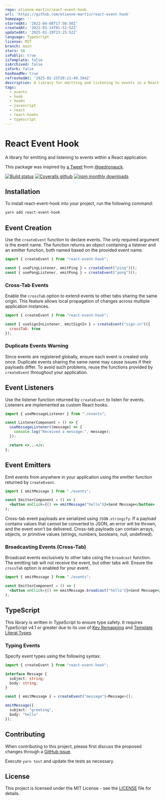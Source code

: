 ```yaml
---
repo: etienne-martin/react-event-hook
url: 'https://github.com/etienne-martin/react-event-hook'
homepage: ''
starredAt: '2022-04-08T17:50:50Z'
createdAt: '2022-03-14T01:52:52Z'
updatedAt: '2025-01-29T23:25:52Z'
language: TypeScript
license: MIT
branch: main
stars: 58
isPublic: true
isTemplate: false
isArchived: false
isFork: false
hasReadMe: true
refreshedAt: '2025-02-25T20:21:49.394Z'
description: A library for emitting and listening to events in a React application.
tags:
  - events
  - hook
  - hooks
  - javascript
  - react
  - react-hooks
  - typescript
---
```


# React Event Hook

A library for emitting and listening to events within a React application.

This package was inspired by [a Tweet](https://twitter.com/pedronauck/status/1502792417761800193?s=20&t=PFC7inszDOUhRFf7se88UA) from [@pedronauck](https://github.com/pedronauck).

[![Build status](https://github.com/etienne-martin/react-event-hook/workflows/Build/badge.svg)](https://github.com/etienne-martin/react-event-hook/actions)
[![Coveralls github](https://img.shields.io/coveralls/github/etienne-martin/react-event-hook.svg)](https://coveralls.io/github/etienne-martin/react-event-hook)
[![npm monthly downloads](https://img.shields.io/npm/dm/react-event-hook.svg)](https://www.npmjs.com/package/react-event-hook)

## Installation

To install react-event-hook into your project, run the following command:

```bash
yarn add react-event-hook
```

## Event Creation

Use the `createEvent` function to declare events. The only required argument is the event name. The function returns an object containing a listener and an emitter function, both named based on the provided event name.

```javascript
import { createEvent } from "react-event-hook";

const { usePingListener, emitPing } = createEvent("ping")();
const { usePongListener, emitPong } = createEvent("pong")();
```

### Cross-Tab Events

Enable the `crossTab` option to extend events to other tabs sharing the same origin. This feature allows local propagation of changes across multiple application instances.

```javascript
import { createEvent } from "react-event-hook";

const { useSignInListener, emitSignIn } = createEvent("sign-in")({
  crossTab: true
});
```

### Duplicate Events Warning

Since events are registered globally, ensure each event is created only once. Duplicate events sharing the same name may cause issues if their payloads differ. To avoid such problems, reuse the functions provided by `createEvent` throughout your application.

## Event Listeners

Use the listener function returned by `createEvent` to listen for events. Listeners are implemented as custom React hooks.

```jsx
import { useMessageListener } from "./events";

const ListenerComponent = () => {
  useMessageListener((message) => {
    console.log("Received a message:", message);
  });

  return <>...</>;
};
```

## Event Emitters

Emit events from anywhere in your application using the emitter function returned by `createEvent`.

```jsx
import { emitMessage } from "./events";

const EmitterComponent = () => (
  <button onClick={() => emitMessage("hello")}>Send Message</button>
);
```

Cross-tab event payloads are serialized using `JSON.stringify`. If a payload contains values that cannot be converted to JSON, an error will be thrown, and the event won't be delivered. Cross-tab payloads can contain arrays, objects, or primitive values (strings, numbers, booleans, null, undefined).

### Broadcasting Events (Cross-Tab)

Broadcast events exclusively to other tabs using the `broadcast` function. The emitting tab will not receive the event, but other tabs will. Ensure the `crossTab` option is enabled for your event.

```jsx
import { emitMessage } from "./events";

const EmitterComponent = () => (
  <button onClick={() => emitMessage.broadcast("hello")}>Send Message</button>
);
```

## TypeScript

This library is written in TypeScript to ensure type safety. It requires TypeScript v4.1 or greater due to its use of [Key Remapping](https://www.typescriptlang.org/docs/handbook/2/mapped-types.html#key-remapping-via-as) and [Template Literal Types](https://www.typescriptlang.org/docs/handbook/2/template-literal-types.html).

### Typing Events

Specify event types using the following syntax:

```typescript
import { createEvent } from "react-event-hook";

interface Message {
  subject: string;
  body: string;
}

const { emitMessage } = createEvent("message")<Message>();

emitMessage({
  subject: "greeting",
  body: "hello"
});
```

## Contributing

When contributing to this project, please first discuss the proposed changes through a [GitHub issue](https://github.com/etienne-martin/react-event-hook/issues/new).

Execute `yarn test` and update the tests as necessary.

## License

This project is licensed under the MIT License - see the [LICENSE](https://github.com/etienne-martin/react-event-hook/blob/main/LICENSE) file for details.

